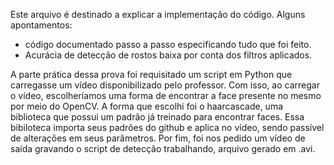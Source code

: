 Este arquivo é destinado a explicar a implementação do código.
Alguns apontamentos: 
- código documentado passo a passo especificando tudo que foi feito.
- Acurácia de detecção de rostos baixa por conta dos filtros aplicados.

A parte prática dessa prova foi requisitado um script em Python que carregasse um vídeo disponibilizado pelo professor. Com isso, ao carregar o vídeo, escolheríamos uma forma de encontrar a face presente no mesmo por meio do OpenCV. A forma que escolhi foi o haarcascade, uma biblioteca que possui um padrão já treinado para encontrar faces. Essa bibiloteca importa seus padrões do github e aplica no vídeo, sendo passível de alterações em seus parâmetros. Por fim, foi nos pedido um vídeo de saída gravando o script de detecção trabalhando, arquivo gerado em .avi.
